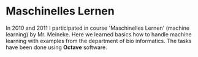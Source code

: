 # Maschinelles Lernen
In 2010 and 2011 I participated in course 'Maschinelles Lernen' (machine learning) by Mr. Meineke. Here we learned
basics how to handle machine learning with examples from the department of bio informatics. The tasks have been done
using **Octave** software.